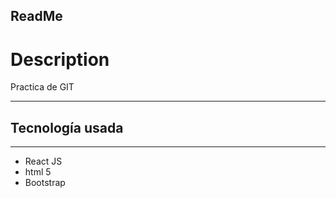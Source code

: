  ## ReadMe 

 # Description

 Practica de GIT

----

## Tecnología usada
---
* React JS
* html 5
* Bootstrap

